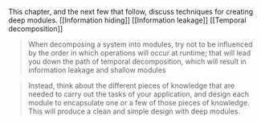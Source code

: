 This chapter, and the next few that follow, discuss techniques for creating deep modules.
[[Information hiding]]
[[Information leakage]]
[[Temporal decomposition]]

> When decomposing a system into modules, try not to be influenced by the order in which operations will occur at runtime; that will lead you down the path of temporal decomposition, which will result in information leakage and shallow modules

> Instead, think about the different pieces of knowledge that are needed to carry out the tasks of your application, and design each module to encapsulate one or a few of those pieces of knowledge. This will produce a clean and simple design with deep modules.
